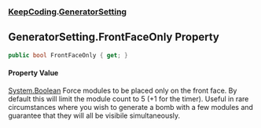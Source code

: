 ### [KeepCoding](KeepCoding.md 'KeepCoding').[GeneratorSetting](KeepCoding_GeneratorSetting.md 'KeepCoding.GeneratorSetting')
## GeneratorSetting.FrontFaceOnly Property
```csharp
public bool FrontFaceOnly { get; }
```
#### Property Value
[System.Boolean](https://docs.microsoft.com/en-us/dotnet/api/System.Boolean 'System.Boolean')
Force modules to be placed only on the front face. By default this will limit the module count to 5 (+1 for the timer). Useful in rare circumstances where you wish to generate a bomb with a few modules and guarantee that they will all be visibile simultaneously.  
